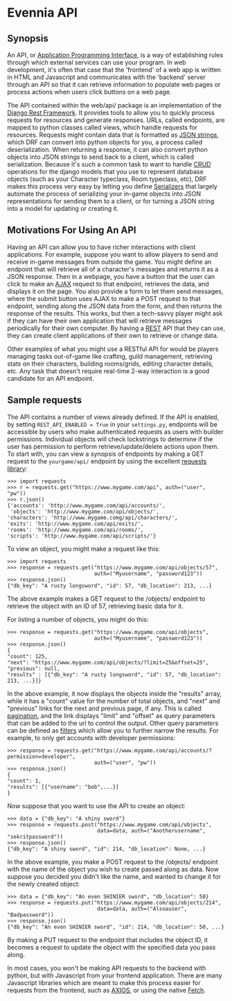 # Evennia API

## Synopsis
An API, or [Application Programming Interface][wiki-api], is a way of establishing rules
through which external services can use your program. In web development, it's
often that case that the 'frontend' of a web app is written in HTML and Javascript
and communicates with the 'backend' server through an API so that it can retrieve
information to populate web pages or process actions when users click buttons on
a web page.

The API contained within the web/api/ package is an implementation of the
[Django Rest Framework][drf]. It provides tools to allow you to quickly process
requests for resources and generate responses. URLs, called endpoints, are
mapped to python classes called views, which handle requests for resources.
Requests might contain data that is formatted as [JSON strings][json], which DRF
can convert into python objects for you, a process called deserialization.
When returning a response, it can also convert python objects into JSON
strings to send back to a client, which is called serialization. Because it's
such a common task to want to handle [CRUD][crud] operations for the django models that you use to represent database
objects (such as your Character typeclass, Room typeclass, etc), DRF makes 
this process very easy by letting you define [Serializers][serializers]
that largely automate the process of serializing your in-game objects into
JSON representations for sending them to a client, or for turning a JSON string
into a model for updating or creating it.

## Motivations For Using An API

Having an API can allow you to have richer interactions with client applications. For
example, suppose you want to allow players to send and receive in-game messages from
outside the game. You might define an endpoint that will retrieve all of a character's
messages and returns it as a JSON response. Then in a webpage, you have a button that
the user can click to make an [AJAX][ajax] request to that endpoint, retrieves the data, and
displays it on the page. You also provide a form to let them send messages, where the
submit button uses AJAX to make a POST request to that endpoint, sending along the
JSON data from the form, and then returns the response of the results. This works,
but then a tech-savvy player might ask if they can have their own application that
will retrieve messages periodically for their own computer. By having a [REST][rest] API that
they can use, they can create client applications of their own to retrieve or change
data.

Other examples of what you might use a RESTful API for would be players managing
tasks out-of-game like crafting, guild management, retrieving stats on their
characters, building rooms/grids, editing character details, etc. Any task that
doesn't require real-time 2-way interaction is a good candidate for an API endpoint.

## Sample requests

The API contains a number of views already defined. If the API is enabled, by
setting `REST_API_ENABLED = True` in your `settings.py`, endpoints will be
accessible by users who make authenticated requests as users with builder
permissions. Individual objects will check lockstrings to determine if the
user has permission to perform retrieve/update/delete actions upon them.
To start with, you can view a synopsis of endpoints by making a GET request
to the `yourgame/api/` endpoint by using the excellent [requests library][requests]:
```pythonstub
>>> import requests
>>> r = requests.get("https://www.mygame.com/api", auth=("user", "pw"))
>>> r.json()
{'accounts': 'http://www.mygame.com/api/accounts/',
 'objects': 'http://www.mygame.com/api/objects/',
'characters': 'http://www.mygame.comg/api/characters/',
'exits': 'http://www.mygame.com/api/exits/',
'rooms': 'http://www.mygame.com/api/rooms/',
'scripts': 'http://www.mygame.com/api/scripts/'}
```

To view an object, you might make a request like this:
```pythonstub
>>> import requests
>>> response = requests.get("https://www.mygame.com/api/objects/57",
                            auth=("Myusername", "password123"))
>>> response.json()
{"db_key": "A rusty longsword", "id": 57, "db_location": 213, ...}
```
The above example makes a GET request to the /objects/ endpoint to retrieve the
object with an ID of 57, retrieving basic data for it.

For listing a number of objects, you might do this:
```pythonstub
>>> response = requests.get("https://www.mygame.com/api/objects",
                            auth=("Myusername", "password123"))
>>> response.json()
{
"count": 125,
"next": "https://www.mygame.com/api/objects/?limit=25&offset=25",
"previous": null,
"results" : [{"db_key": "A rusty longsword", "id": 57, "db_location": 213, ...}]}
```
In the above example, it now displays the objects inside the "results" array, while it has a "count" value
for the number of total objects, and "next" and "previous" links for the next and previous page, if any.
This is called [pagination][pagination], and the link displays "limit" and "offset" as query parameters that
can be added to the url to control the output. Other query parameters can be defined as [filters][filters] which
allow you to further narrow the results. For example, to only get accounts with developer permissions:
```pythonstub
>>> response = requests.get("https://www.mygame.com/api/accounts/?permission=developer",
                            auth=("user", "pw"))
>>> response.json()
{
"count": 1,
"results": [{"username": "bob",...}]
}
```

Now suppose that you want
to use the API to create an object:
```pythonstub
>>> data = {"db_key": "A shiny sword"}
>>> response = requests.post("https://www.mygame.com/api/objects",
                             data=data, auth=("Anotherusername", "sekritpassword"))
>>> response.json()
{"db_key": "A shiny sword", "id": 214, "db_location": None, ...}
```
In the above example, you make a POST request to the /objects/ endpoint with
the name of the object you wish to create passed along as data. Now suppose you
decided you didn't like the name, and wanted to change it for the newly created
object:
```pythonstub
>>> data = {"db_key": "An even SHINIER sword", "db_location": 50}
>>> response = requests.put("https://www.mygame.com/api/objects/214",
                             data=data, auth=("Alsoauser", "Badpassword"))
>>> response.json()
{"db_key": "An even SHINIER sword", "id": 214, "db_location": 50, ...}             
``` 
By making a PUT request to the endpoint that includes the object ID, it becomes
a request to update the object with the specified data you pass along.

In most cases, you won't be making API requests to the backend with python,
but with Javascript from your frontend application.
There are many Javascript libraries which are meant to make this process 
easier for requests from the frontend, such as [AXIOS][axios], or using 
the native [Fetch][fetch].

[wiki-api]: https://en.wikipedia.org/wiki/Application_programming_interface
[drf]: https://www.django-rest-framework.org/
[pagination]: https://www.django-rest-framework.org/api-guide/pagination/
[filters]: https://www.django-rest-framework.org/api-guide/filtering/#filtering
[json]: https://en.wikipedia.org/wiki/JSON
[crud]: https://en.wikipedia.org/wiki/Create,_read,_update_and_delete
[serializers]: https://www.django-rest-framework.org/api-guide/serializers/
[ajax]: https://en.wikipedia.org/wiki/Ajax_(programming)
[rest]: https://en.wikipedia.org/wiki/Representational_state_transfer
[requests]: https://requests.readthedocs.io/en/master/
[axios]: https://github.com/axios/axios
[fetch]: https://developer.mozilla.org/en-US/docs/Web/API/Fetch_API